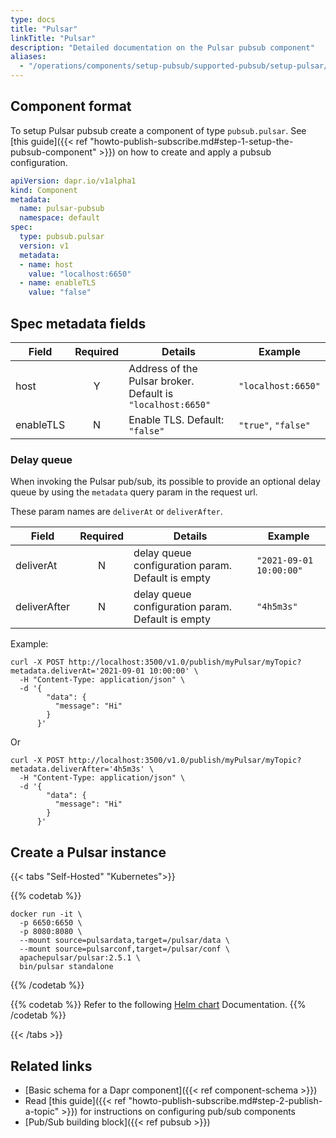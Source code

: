 ```yaml
---
type: docs
title: "Pulsar"
linkTitle: "Pulsar"
description: "Detailed documentation on the Pulsar pubsub component"
aliases:
  - "/operations/components/setup-pubsub/supported-pubsub/setup-pulsar/"
---
```


## Component format
To setup Pulsar pubsub create a component of type `pubsub.pulsar`. See [this guide]({{< ref "howto-publish-subscribe.md#step-1-setup-the-pubsub-component" >}}) on how to create and apply a pubsub configuration.

```yaml
apiVersion: dapr.io/v1alpha1
kind: Component
metadata:
  name: pulsar-pubsub
  namespace: default
spec:
  type: pubsub.pulsar
  version: v1
  metadata:
  - name: host
    value: "localhost:6650"
  - name: enableTLS
    value: "false"
```

## Spec metadata fields

| Field              | Required | Details | Example |
|--------------------|:--------:|---------|---------|
| host               | Y  | Address of the Pulsar broker. Default is `"localhost:6650"` | `"localhost:6650"`|
| enableTLS          | N  | Enable TLS.  Default: `"false"` | `"true"`, `"false"`|


### Delay queue

When invoking the Pulsar pub/sub, its possible to provide an optional delay queue by using the `metadata` query param in the request url.

These param names are `deliverAt` or `deliverAfter`.

| Field              | Required | Details | Example |
|--------------------|:--------:|---------|---------|
| deliverAt | N | delay queue configuration param. Default is empty | `"2021-09-01 10:00:00"`|
| deliverAfter | N | delay queue configuration param. Default is empty | `"4h5m3s"`|

Example:


```shell
curl -X POST http://localhost:3500/v1.0/publish/myPulsar/myTopic?metadata.deliverAt='2021-09-01 10:00:00' \
  -H "Content-Type: application/json" \
  -d '{
        "data": {
          "message": "Hi"
        }
      }'
```

Or 

```shell
curl -X POST http://localhost:3500/v1.0/publish/myPulsar/myTopic?metadata.deliverAfter='4h5m3s' \
  -H "Content-Type: application/json" \
  -d '{
        "data": {
          "message": "Hi"
        }
      }'
```

## Create a Pulsar instance

{{< tabs "Self-Hosted" "Kubernetes">}}

{{% codetab %}}
```
docker run -it \
  -p 6650:6650 \
  -p 8080:8080 \
  --mount source=pulsardata,target=/pulsar/data \
  --mount source=pulsarconf,target=/pulsar/conf \
  apachepulsar/pulsar:2.5.1 \
  bin/pulsar standalone

```
{{% /codetab %}}

{{% codetab %}}
Refer to the following [Helm chart](https://pulsar.apache.org/docs/en/kubernetes-helm/) Documentation.
{{% /codetab %}}

{{< /tabs >}}

## Related links
- [Basic schema for a Dapr component]({{< ref component-schema >}})
- Read [this guide]({{< ref "howto-publish-subscribe.md#step-2-publish-a-topic" >}}) for instructions on configuring pub/sub components
- [Pub/Sub building block]({{< ref pubsub >}})
